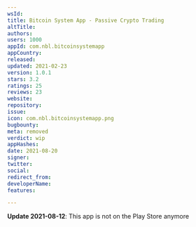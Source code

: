 ```yaml
---
wsId: 
title: Bitcoin System App - Passive Crypto Trading
altTitle: 
authors: 
users: 1000
appId: com.nbl.bitcoinsystemapp
appCountry: 
released: 
updated: 2021-02-23
version: 1.0.1
stars: 3.2
ratings: 25
reviews: 23
website: 
repository: 
issue: 
icon: com.nbl.bitcoinsystemapp.png
bugbounty: 
meta: removed
verdict: wip
appHashes: 
date: 2021-08-20
signer: 
twitter: 
social: 
redirect_from: 
developerName: 
features: 

---
```


**Update 2021-08-12**: This app is not on the Play Store anymore

